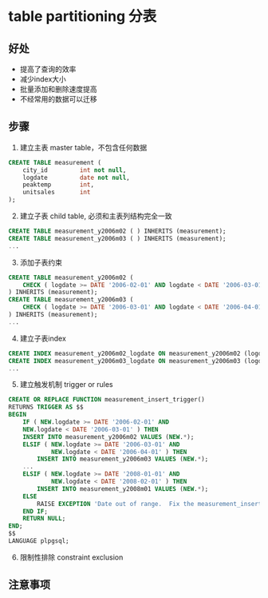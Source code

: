 # table partitioning 分表

## 好处
- 提高了查询的效率
- 减少index大小
- 批量添加和删除速度提高
- 不经常用的数据可以迁移

## 步骤
1. 建立主表 master table，不包含任何数据
```sql
CREATE TABLE measurement (
    city_id         int not null,
    logdate         date not null,
    peaktemp        int,
    unitsales       int
);
```

2. 建立子表 child table, 必须和主表列结构完全一致
```sql
CREATE TABLE measurement_y2006m02 ( ) INHERITS (measurement);
CREATE TABLE measurement_y2006m03 ( ) INHERITS (measurement);
...
```
3. 添加子表约束
```sql
CREATE TABLE measurement_y2006m02 (
    CHECK ( logdate >= DATE '2006-02-01' AND logdate < DATE '2006-03-01' )
) INHERITS (measurement);
CREATE TABLE measurement_y2006m03 (
    CHECK ( logdate >= DATE '2006-03-01' AND logdate < DATE '2006-04-01' )
) INHERITS (measurement);
...
```
4. 建立子表index
```sql
CREATE INDEX measurement_y2006m02_logdate ON measurement_y2006m02 (logdate);
CREATE INDEX measurement_y2006m03_logdate ON measurement_y2006m03 (logdate);
...
```
5. 建立触发机制 trigger or rules
```sql
CREATE OR REPLACE FUNCTION measurement_insert_trigger()
RETURNS TRIGGER AS $$
BEGIN
    IF ( NEW.logdate >= DATE '2006-02-01' AND
    NEW.logdate < DATE '2006-03-01' ) THEN
    INSERT INTO measurement_y2006m02 VALUES (NEW.*);
    ELSIF ( NEW.logdate >= DATE '2006-03-01' AND
            NEW.logdate < DATE '2006-04-01' ) THEN
        INSERT INTO measurement_y2006m03 VALUES (NEW.*);
    ...
    ELSIF ( NEW.logdate >= DATE '2008-01-01' AND
            NEW.logdate < DATE '2008-02-01' ) THEN
        INSERT INTO measurement_y2008m01 VALUES (NEW.*);
    ELSE
        RAISE EXCEPTION 'Date out of range.  Fix the measurement_insert_trigger() function!';
    END IF;
    RETURN NULL;
END;
$$
LANGUAGE plpgsql;
```

6. 限制性排除 constraint exclusion

## 注意事项
